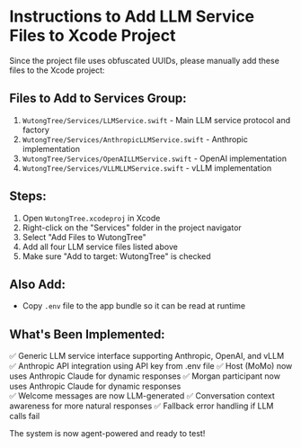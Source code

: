 # Instructions to Add LLM Service Files to Xcode Project

Since the project file uses obfuscated UUIDs, please manually add these files to the Xcode project:

## Files to Add to Services Group:
1. `WutongTree/Services/LLMService.swift` - Main LLM service protocol and factory
2. `WutongTree/Services/AnthropicLLMService.swift` - Anthropic implementation  
3. `WutongTree/Services/OpenAILLMService.swift` - OpenAI implementation
4. `WutongTree/Services/VLLMLLMService.swift` - vLLM implementation

## Steps:
1. Open `WutongTree.xcodeproj` in Xcode
2. Right-click on the "Services" folder in the project navigator
3. Select "Add Files to WutongTree"
4. Add all four LLM service files listed above
5. Make sure "Add to target: WutongTree" is checked

## Also Add:
- Copy `.env` file to the app bundle so it can be read at runtime

## What's Been Implemented:
✅ Generic LLM service interface supporting Anthropic, OpenAI, and vLLM
✅ Anthropic API integration using API key from .env file
✅ Host (MoMo) now uses Anthropic Claude for dynamic responses
✅ Morgan participant now uses Anthropic Claude for dynamic responses  
✅ Welcome messages are now LLM-generated
✅ Conversation context awareness for more natural responses
✅ Fallback error handling if LLM calls fail

The system is now agent-powered and ready to test!